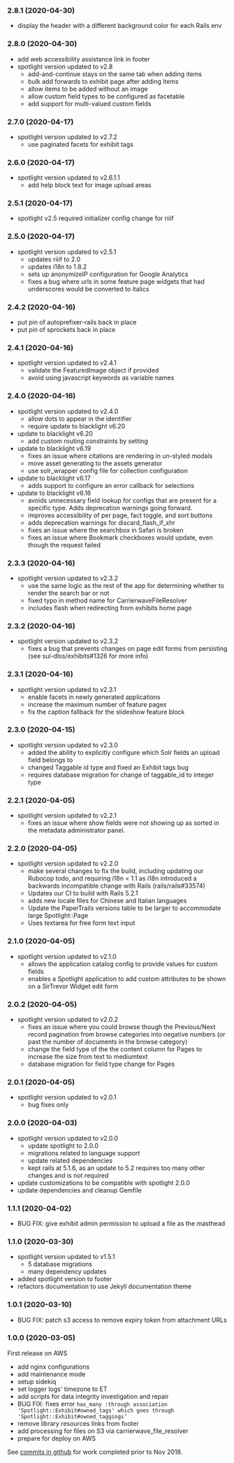 ### 2.8.1 (2020-04-30)

* display the header with a different background color for each Rails env

### 2.8.0 (2020-04-30)

* add web accessibility assistance link in footer
* spotlight version updated to v2.8
  * add-and-continue stays on the same tab when adding items
  * bulk add forwards to exhibit page after adding items
  * allow items to be added without an image
  * allow custom field types to be configured as facetable
  * add support for multi-valued custom fields

### 2.7.0 (2020-04-17)

* spotlight version updated to v2.7.2
  * use paginated facets for exhibit tags

### 2.6.0 (2020-04-17)

* spotlight version updated to v2.6.1.1
  * add help block text for image upload areas

### 2.5.1 (2020-04-17)

* spotlight v2.5 required initializer config change for riiif

### 2.5.0 (2020-04-17)

* spotlight version updated to v2.5.1
  * updates riiif to 2.0
  * updates i18n to 1.8.2
  * sets up anonymizeIP configuration for Google Analytics
  * fixes a bug where urls in some feature page widgets that had underscores would be converted to italics

### 2.4.2 (2020-04-16)

* put pin of autoprefixer-rails back in place
* put pin of sprockets back in place

### 2.4.1 (2020-04-16)

* spotlight version updated to v2.4.1
  * validate the FeaturedImage object if provided
  * avoid using javascript keywords as variable names

### 2.4.0 (2020-04-16)

* spotlight version updated to v2.4.0
  * allow dots to appear in the identifier
  * require update to blacklight v6.20
* update to blacklight v6.20
  * add custom routing constraints by setting
* update to blacklight v6.19
  * fixes an issue where citations are rendering in un-styled modals
  * move asset generating to the assets generator
  * use solr_wrapper config file for collection configuration
* update to blacklight v6.17
  * adds support to configure an error callback for selections
* update to blacklight v6.16
  * avoids unnecessary field lookup for configs that are present for a specific type. Adds deprecation warnings going forward.
  * improves accessibility of per page, fact toggle, and sort buttons
  * adds deprecation warnings for discard_flash_if_xhr
  * fixes an issue where the searchbox in Safari is broken
  * fixes an issue where Bookmark checkboxes would update, even though the request failed

### 2.3.3 (2020-04-16)

* spotlight version updated to v2.3.2
  * use the same logic as the rest of the app for determining whether to render the search bar or not
  * fixed typo in method name for CarrierwaveFileResolver
  * includes flash when redirecting from exhibits home page
  
### 2.3.2 (2020-04-16)

* spotlight version updated to v2.3.2
  * fixes a bug that prevents changes on page edit forms from persisting (see sul-dlss/exhibits#1326 for more info)

### 2.3.1 (2020-04-16)

* spotlight version updated to v2.3.1
  * enable facets in newly generated applications
  * increase the maximum number of feature pages
  * fix the caption fallback for the slideshow feature block

### 2.3.0 (2020-04-15)

* spotlight version updated to v2.3.0
  * added the ability to explicitly configure which Solr fields an upload field belongs to
  * changed Taggable id type and fixed an Exhibit tags bug
  * requires database migration for change of taggable_id to integer type

### 2.2.1 (2020-04-05)

* spotlight version updated to v2.2.1
  * fixes an issue where show fields were not showing up as sorted in the metadata administrator panel.
    
### 2.2.0 (2020-04-05)

* spotlight version updated to v2.2.0
  * make several changes to fix the build, including updating our Rubocop todo, and requiring i18n < 1.1 as i18n introduced a backwards incompatible change with Rails (rails/rails#33574)
  * Updates our CI to build with Rails 5.2.1
  * adds new locale files for Chinese and Italian languages
  * Update the PaperTrails versions table to be larger to accommodate large Spotlight::Page
  * Uses textarea for free form text input

### 2.1.0 (2020-04-05)

* spotlight version updated to v2.1.0
  * allows the application catalog config to provide values for custom fields
  * enables a Spotlight application to add custom attributes to be shown on a SirTrevor Widget edit form  

### 2.0.2 (2020-04-05)

* spotlight version updated to v2.0.2
  * fixes an issue where you could browse though the Previous/Next record pagination from browse categories into negative numbers (or past the number of documents in the browse category)
  * change the field type of the the content column for Pages to increase the size from text to mediumtext
  * database migration for field type change for Pages  

### 2.0.1 (2020-04-05)

* spotlight version updated to v2.0.1
  * bug fixes only

### 2.0.0 (2020-04-03)

* spotlight version updated to v2.0.0
  * update spotlight to 2.0.0
  * migrations related to language support
  * update related dependencies
  * kept rails at 5.1.6, as an update to 5.2 requires too many other changes and is not required
* update customizations to be compatible with spotlight 2.0.0
* update dependencies and cleanup Gemfile

### 1.1.1 (2020-04-02)

* BUG FIX: give exhibit admin permission to upload a file as the masthead

### 1.1.0 (2020-03-30)

* spotlight version updated to v1.5.1
  * 5 database migrations
  * many dependency updates
* added spotlight version to footer
* refactors documentation to use Jekyll documentation theme

### 1.0.1 (2020-03-10)

* BUG FIX: patch s3 access to remove expiry token from attachment URLs

### 1.0.0 (2020-03-05)

First release on AWS

* add nginx configurations
* add maintenance mode
* setup sidekiq
* set logger logs' timezone to ET
* add scripts for data integrity investigation and repair
* BUG FIX: fixes error `has_many :through association 'Spotlight::Exhibit#owned_tags' which goes through 'Spotlight::Exhibit#owned_taggings’`
* remove library resources links from footer
* add processing for files on S3 via carrierwave_file_resolver
* prepare for deploy on AWS

See [commits in github](https://github.com/cul-it/exhibits-library-cornell-edu/commits/24129229e77a6cdf19426535e1a27008172bed3d) for work completed prior to Nov 2018.
